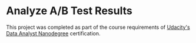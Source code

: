 # Analyze A/B Test Results
This project was completed as part of the course requirements of <a href=https://www.udacity.com/course/data-analyst-nanodegree--nd002>Udacity's Data Analyst Nanodegree<a/> certification.
